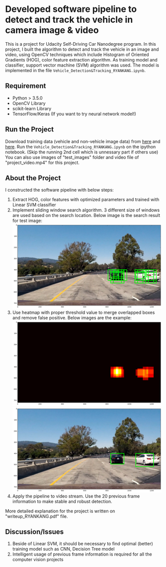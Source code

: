 # **Developed software pipeline to detect and track the vehicle in camera image & video**

This is a project for Udacity Self-Driving Car Nanodegree program. In this project, I built the algorithm to detect and track the vehicle in an image and video, using OpenCV techniques which include Histogram of Oriented Gradients (HOG), color feature extraction algorithm. As training model and classifier, support vector machine (SVM) algorithm was used. The model is implemented in the file `Vehicle_Detection&Tracking_RYANKANG.ipynb`. 

## Requirement 

- Python > 3.5.0
- OpenCV Library
- scikit-learn Library
- TensorFlow/Keras (If you want to try neural network model!)

## Run the Project 

Download training data (vehicle and non-vehicle image data) from [here](http://www.gti.ssr.upm.es/data/Vehicle_database.html) and [here](http://www.cvlibs.net/datasets/kitti/). Run the `Vehicle_Detection&Tracking_RYANKANG.ipynb` on the ipython notebook. (Skip the running 2nd cell which is unnessary part if others use) You can also use images of "test_images" folder and video file of "project_video.mp4" for this project. 

## About the Project 

I constructed the software pipeline with below steps: 

1. Extract HOG, color features with optimized parameters and trained with Linear SVM classifier
2. Implement sliding window search algorithm. 3 different size of windows are used based on the search location. Below image is the search result for test image:   
![Test image](https://github.com/KHKANG36/Vehicle-Detection-Project/blob/master/output_images/Test_example_box.png)
3. Use heatmap with proper threshold value to merge overlapped boxes and remove false positive. Below images are the example:    
![Test image](https://github.com/KHKANG36/Vehicle-Detection-Project/blob/master/output_images/Test_example_heatmap.png)
![Test image](https://github.com/KHKANG36/Vehicle-Detection-Project/blob/master/output_images/Test1_labeledbox.png)
4. Apply the pipeline to video stream. Use the 20 previous frame information to make stable and robust detection.

More detailed explanation for the project is written on "writeup_RYANKANG.pdf" file. 

## Discussion/Issues 

1. Beside of Linear SVM, it should be necessary to find optimal (better) training model such as CNN, Decision Tree model 
2. Intelligent usage of previous frame information is required for all the computer vision projects 
